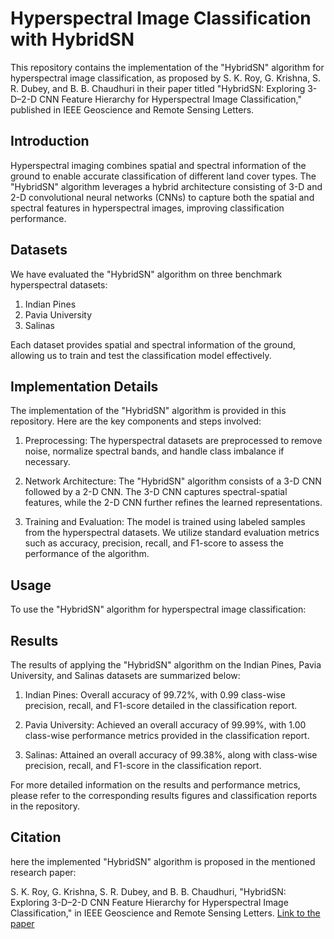 # Hyperspectral Image Classification with HybridSN

This repository contains the implementation of the "HybridSN" algorithm for hyperspectral image classification, as proposed by S. K. Roy, G. Krishna, S. R. Dubey, and B. B. Chaudhuri in their paper titled "HybridSN: Exploring 3-D–2-D CNN Feature Hierarchy for Hyperspectral Image Classification," published in IEEE Geoscience and Remote Sensing Letters.

## Introduction

Hyperspectral imaging combines spatial and spectral information of the ground to enable accurate classification of different land cover types. The "HybridSN" algorithm leverages a hybrid architecture consisting of 3-D and 2-D convolutional neural networks (CNNs) to capture both the spatial and spectral features in hyperspectral images, improving classification performance.

## Datasets

We have evaluated the "HybridSN" algorithm on three benchmark hyperspectral datasets:

1. Indian Pines
2. Pavia University
3. Salinas

Each dataset provides spatial and spectral information of the ground, allowing us to train and test the classification model effectively.

## Implementation Details

The implementation of the "HybridSN" algorithm is provided in this repository. Here are the key components and steps involved:

1. Preprocessing: The hyperspectral datasets are preprocessed to remove noise, normalize spectral bands, and handle class imbalance if necessary.

2. Network Architecture: The "HybridSN" algorithm consists of a 3-D CNN followed by a 2-D CNN. The 3-D CNN captures spectral-spatial features, while the 2-D CNN further refines the learned representations.

3. Training and Evaluation: The model is trained using labeled samples from the hyperspectral datasets. We utilize standard evaluation metrics such as accuracy, precision, recall, and F1-score to assess the performance of the algorithm.

## Usage

To use the "HybridSN" algorithm for hyperspectral image classification:

## Results
The results of applying the "HybridSN" algorithm on the Indian Pines, Pavia University, and Salinas datasets are summarized below:

1. Indian Pines: Overall accuracy of 99.72%, with 0.99 class-wise precision, recall, and F1-score detailed in the classification report.

2. Pavia University: Achieved an overall accuracy of 99.99%, with 1.00 class-wise performance metrics provided in the classification report.

3. Salinas: Attained an overall accuracy of 99.38%, along with class-wise precision, recall, and F1-score in the classification report.

For more detailed information on the results and performance metrics, please refer to the corresponding results figures and classification reports in the repository.

## Citation
here the implemented "HybridSN" algorithm is proposed in the mentioned research paper:

S. K. Roy, G. Krishna, S. R. Dubey, and B. B. Chaudhuri, "HybridSN: Exploring 3-D–2-D CNN Feature Hierarchy for Hyperspectral Image Classification," in IEEE Geoscience and Remote Sensing Letters. [Link to the paper]([https://www.example.com/paper](https://ieeexplore.ieee.org/document/8736016))
